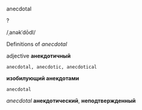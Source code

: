 anecdotal

?

/ˌanəkˈdōdl/

Definitions of _anecdotal_

adjective
**анекдотичный**

    anecdotal, anecdotic, anecdotical
**изобилующий анекдотами**

    anecdotal

_anecdotal_
**анекдотический**, **неподтвержденный**